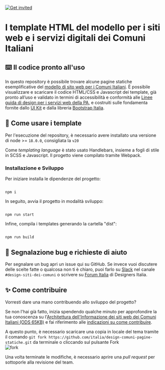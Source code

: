 [![Get invited](https://slack.developers.italia.it/badge.svg)](https://slack.developers.italia.it/)

# I template HTML del modello per i siti web e i servizi digitali dei Comuni Italiani
 
## ⌨️ Il codice pronto all'uso

In questo repository è possibile trovare alcune pagine statiche esemplificative del [modello di sito web per i Comuni Italiani](https://designers.italia.it/kit/comuni/). È possibile visualizzare e scaricare il codice HTML/CSS e Javascript dei template, già pronto all’uso e validato in termini di accessibilità e conformità alle [Linee guida di design per i servizi web della PA](https://docs.italia.it/italia/design/lg-design-servizi-web/), e costruiti sulle fondamenta fornite dallo [UI Kit](https://github.com/italia/design-ui-kit) e dalla libreria [Bootstrap Italia](https://italia.github.io/bootstrap-italia/).

## 📖 Come usare i template

Per l'esecuzione del repository, è necessario avere installato una versione di node >= `18.0.0`, consigliata la `v20`


Come _templating language_ è stato usato Handlebars, insieme a fogli di stile in SCSS e Javascript. Il progetto viene compilato tramite Webpack.

### Installazione e Sviluppo

Per iniziare installa le dipendenze del progetto:

```node

npm i

```

In seguito, avvia il progetto in modalità sviluppo:

```node

npm run start

```

Infine, compila i templates generando la cartella "dist": 

```node

npm run build

```

## 🔧 Segnalazione bug e richieste di aiuto

Per segnalare un bug apri un issue qui su GitHub. Se invece vuoi discutere delle scelte fatte o qualcosa non ti è chiaro, puoi farlo su [Slack](https://slack.developers.italia.it/) nel canale `#design-siti-dei-comuni` o scrivere su [Forum Italia](https://forum.italia.it/c/design) di Designers Italia.

## ✨ Come contribuire

Vorresti dare una mano contribuendo allo sviluppo del progetto?

Se non l'hai già fatto, inizia spendendo qualche minuto per approfondire la tua conoscenza su l'[Architettura dell'Informazione dei siti web dei Comuni Italiani (ODS 65KB)](https://designers.italia.it/files/resources/modelli/comuni/adotta-il-modello-di-sito-comunale/definisci-architettura-e-contenuti/Architettura-informazione-sito-Comuni.ods) e fai riferimento alle [indicazioni su come contribuire](https://github.com/italia/design-comuni-wordpress-theme/blob/main/CONTRIBUTING.md).

A questo punto, è necessario scaricare una copia in locale del tema tramite il comando `git fork https://github.com/italia/design-comuni-pagine-statiche.git` da terminale o cliccando sul pulsante Fork <br>
![fork](https://user-images.githubusercontent.com/69706/188419656-21fa5b0e-c52a-4168-a1d1-8ea9a149da6a.png)

Una volta terminate le modifiche, è necessario aprire una _pull request_ per sottoporle alla revisione del team.
